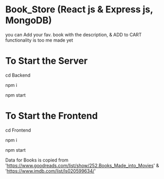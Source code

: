 # Book_Store (React js & Express js, MongoDB)
you can Add your fav. book with the description, &amp; ADD to CART functionality is too me made yet

# To Start the Server
  cd Backend
  
  npm i
  
  npm start
  
# To Start the Frontend
  cd Frontend
  
  npm i
  
  npm start
 
 
Data for Books is copied from 'https://www.goodreads.com/list/show/252.Books_Made_into_Movies' & 'https://www.imdb.com/list/ls020599634/'

 
  
  
  
  
